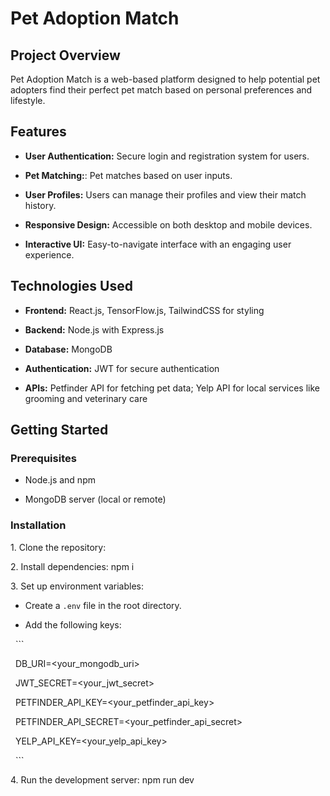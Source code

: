 # Pet Adoption Match

## Project Overview

Pet Adoption Match is a web-based platform designed to help potential pet adopters find their perfect pet match based on personal preferences and lifestyle.

## Features

- **User Authentication:** Secure login and registration system for users.

- **Pet Matching:**: Pet matches based on user inputs.

- **User Profiles:** Users can manage their profiles and view their match history.

- **Responsive Design:** Accessible on both desktop and mobile devices.

- **Interactive UI:** Easy-to-navigate interface with an engaging user experience.

## Technologies Used

- **Frontend:** React.js, TensorFlow.js, TailwindCSS for styling

- **Backend:** Node.js with Express.js

- **Database:** MongoDB

- **Authentication:** JWT for secure authentication

- **APIs:** Petfinder API for fetching pet data; Yelp API for local services like grooming and veterinary care

## Getting Started

### Prerequisites

- Node.js and npm

- MongoDB server (local or remote)

### Installation

1\. Clone the repository: 

2\. Install dependencies: npm i

3\. Set up environment variables:

- Create a `.env` file in the root directory.

- Add the following keys:

  ```

  DB_URI=<your_mongodb_uri>

  JWT_SECRET=<your_jwt_secret>

  PETFINDER_API_KEY=<your_petfinder_api_key>

  PETFINDER_API_SECRET=<your_petfinder_api_secret>

  YELP_API_KEY=<your_yelp_api_key>

  ```

4\. Run the development server: npm run dev 
